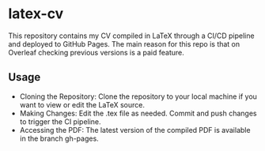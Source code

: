 # latex-cv

This repository contains my CV compiled in LaTeX through a CI/CD pipeline and deployed to GitHub Pages.
The main reason for this repo is that on Overleaf checking previous versions is a paid feature.

## Usage

- Cloning the Repository: Clone the repository to your local machine if you want to view or edit the LaTeX source.
- Making Changes: Edit the .tex file as needed. Commit and push changes to trigger the CI pipeline.
- Accessing the PDF: The latest version of the compiled PDF is available in the branch gh-pages.
